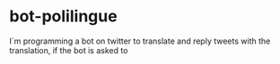 # bot-polilingue
I´m programming a bot on twitter to translate and reply tweets with the translation, if the bot is asked to

